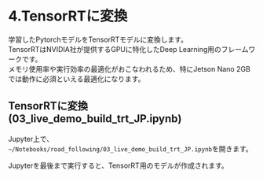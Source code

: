 # 4.TensorRTに変換
学習したPytorchモデルをTensorRTモデルに変換します。  
TensorRTはNVIDIA社が提供するGPUに特化したDeep Learning用のフレームワークです。  
メモリ使用率や実行効率の最適化がおこなわれるため、特にJetson Nano 2GBでは動作に必須といえる最適化になります。

## TensorRTに変換(03_live_demo_build_trt_JP.ipynb)

Jupyter上で、`~/Notebooks/road_following/03_live_demo_build_trt_JP.ipynb`を開きます。  

Jupyterを最後まで実行すると、TensorRT用のモデルが作成されます。
